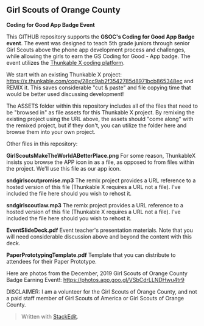 ﻿
## Girl Scouts of Orange County
**Coding for Good App Badge Event**

This GITHUB repository supports the **GSOC's Coding for Good App Badge event**.  The event was designed to teach 5th grade juniors through senior Girl Scouts above the phone app development process and challenges, while allowing the girls to earn the GS Coding for Good - App badge.   The event utilizes the [Thunkable X coding platform](https://thunkable.com/).

We start with an existing Thunkable X project:
https://x.thunkable.com/copy/28cc9ab2f3542785d8971bcb865348ec
 and REMIX it.  This saves considerable "cut & paste" and file copying time that would be better used discussing development!

The ASSETS folder within this repository includes all of the files that need to be "browsed in" as file assets for this Thunkable X project.  By remixing the existing project using the URL above, the assets should "come along" with the remixed project, but if they don't, you can utilize the folder here and browse them into your own project.

Other files in this repository:

**GirlScoutsMakeTheWorldABetterPlace.png**   For some reason, ThunkableX insists you browse the APP icon in as a file, as opposed to from files within the project.  We'll use this file as our app icon.

**sndgirlscoutpromise.mp3** The remix project provides a URL reference to a hosted version of this file (Thunkable X requires a URL not a file).  I've included the file here should you wish to rehost it.

**sndgirlscoutlaw.mp3** The remix project provides a URL reference to a hosted version of this file (Thunkable X requires a URL not a file).  I've included the file here should you wish to rehost it.

**EventSlideDeck.pdf**  Event teacher's presentation materials.  Note that you will need considerable discussion above and beyond the content with this deck.

**PaperPrototypingTemplate.pdf** Template that you can distribute to attendees for their Paper Prototype.

Here are photos from the December, 2019 Girl Scouts of Orange County Badge Earning Event!: https://photos.app.goo.gl/VSbCdrLLNDHwu4tr9


DISCLAIMER: I am a volunteer for the Girl Scouts of Orange County, and not a paid staff member of Girl Scouts of America or Girl Scouts of Orange County.

> Written with [StackEdit](https://stackedit.io/).

